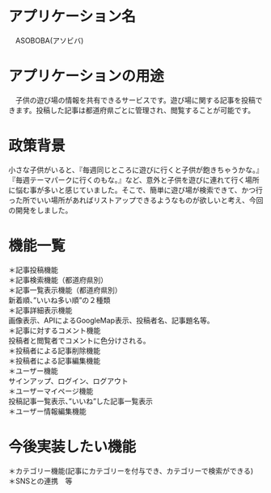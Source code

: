 # アプリケーション名
　ASOBOBA(アソビバ)
# アプリケーションの用途
　子供の遊び場の情報を共有できるサービスです。遊び場に関する記事を投稿できます。投稿した記事は都道府県ごとに管理され、閲覧することが可能です。
# 政策背景
 小さな子供がいると、『毎週同じところに遊びに行くと子供が飽きちゃうかな。』『毎週テーマパークに行くのもな。』など、意外と子供を遊びに連れて行く場所に悩む事が多いと感じていました。そこで、簡単に遊び場が検索できて、かつ行った所でいい場所があればリストアップできるようなものが欲しいと考え、今回の開発をしました。
# 機能一覧
 ＊記事投稿機能  
 ＊記事検索機能（都道府県別）  
 ＊記事一覧表示機能（都道府県別）  
  新着順、”いいね多い順”の２種類  
 ＊記事詳細表示機能  
  画像表示、APIによるGoogleMap表示、投稿者名、記事題名等。  
 ＊記事に対するコメント機能  
  投稿者と閲覧者でコメントに色分けされる。  
 ＊投稿者による記事削除機能  
 ＊投稿者による記事編集機能  
 ＊ユーザー機能  
  サインアップ、ログイン、ログアウト  
 ＊ユーザーマイページ機能  
  投稿記事一覧表示、”いいね”した記事一覧表示  
 ＊ユーザー情報編集機能  
# 今後実装したい機能  
＊カテゴリー機能(記事にカテゴリーを付与でき、カテゴリーで検索ができる)  
＊SNSとの連携　等  

